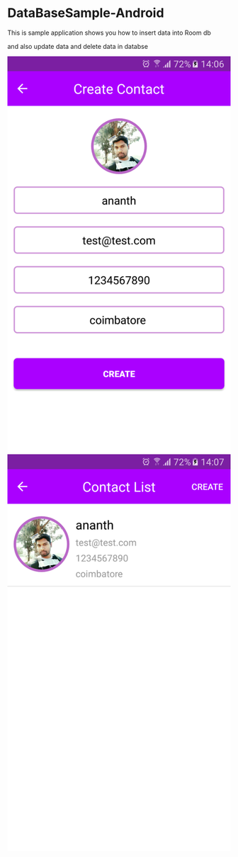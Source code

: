 # DataBaseSample-Android
This is sample application shows you how to insert data into Room db

and also update data and delete data in databse

![alt tag](https://github.com/ananth10/DataBaseSample-Android/blob/master/create_contact.png)
![alt tag](https://github.com/ananth10/DataBaseSample-Android/blob/master/contact_detail.png)
